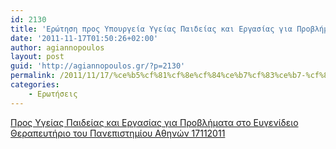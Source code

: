 ```yaml
---
id: 2130
title: 'Ερώτηση προς Υπουργεία Υγείας Παιδείας και Εργασίας για Προβλήματα στο Ευγενίδειο Θεραπευτήριο του Πανεπιστημίου Αθηνών 17-11-2011'
date: '2011-11-17T01:50:26+02:00'
author: agiannopoulos
layout: post
guid: 'http://agiannopoulos.gr/?p=2130'
permalink: /2011/11/17/%ce%b5%cf%81%cf%8e%cf%84%ce%b7%cf%83%ce%b7-%cf%80%cf%81%ce%bf%cf%82-%cf%85%cf%80%ce%bf%cf%85%cf%81%ce%b3%ce%b5%ce%af%ce%b1-%cf%85%ce%b3%ce%b5%ce%af%ce%b1%cf%82-%cf%80%ce%b1%ce%b9%ce%b4%ce%b5%ce%af/
categories:
    - Ερωτήσεις
---
```


[Προς Υγείας Παιδείας και Εργασίας για Προβλήματα στο Ευγενίδειο Θεραπευτήριο του Πανεπιστημίου Αθηνών 17112011](http://agiannopoulos.gr/2011/11/17/%ce%b5%cf%81%cf%8e%cf%84%ce%b7%cf%83%ce%b7-%cf%80%cf%81%ce%bf%cf%82-%cf%85%cf%80%ce%bf%cf%85%cf%81%ce%b3%ce%b5%ce%af%ce%b1-%cf%85%ce%b3%ce%b5%ce%af%ce%b1%cf%82-%cf%80%ce%b1%ce%b9%ce%b4%ce%b5%ce%af/%cf%80%cf%81%ce%bf%cf%82-%cf%85%ce%b3%ce%b5%ce%af%ce%b1%cf%82-%cf%80%ce%b1%ce%b9%ce%b4%ce%b5%ce%af%ce%b1%cf%82-%ce%ba%ce%b1%ce%b9-%ce%b5%cf%81%ce%b3%ce%b1%cf%83%ce%af%ce%b1%cf%82-%ce%b3%ce%b9%ce%b1/)
